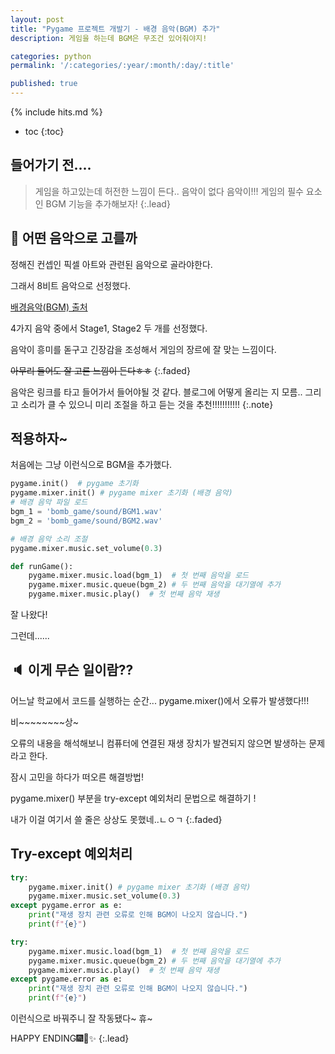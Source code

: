 ```yaml
---
layout: post
title: "Pygame 프로젝트 개발기 - 배경 음악(BGM) 추가"
description: 게임을 하는데 BGM은 무조건 있어줘야지!

categories: python
permalink: '/:categories/:year/:month/:day/:title'

published: true
---
```

{% include hits.md %}


* toc
{:toc}


## 들어가기 전....
> 게임을 하고있는데 허전한 느낌이 든다.. 음악이 없다 음악이!!!
> 게임의 필수 요소인 BGM 기능을 추가해보자!
{:.lead}

## 🎵 어떤 음악으로 고를까
정해진 컨셉인 픽셀 아트와 관련된 음악으로 골라야한다.

그래서 8비트 음악으로 선정했다.

[배경음악(BGM) 출처](https://opengameart.org/content/4-chiptunes-adventure)

4가지 음악 중에서 Stage1, Stage2 두 개를 선정했다.

음악이 흥미를 돋구고 긴장감을 조성해서 게임의 장르에 잘 맞는 느낌이다.

~~아무리 들어도 잘 고른 느낌이 든다ㅎㅎ~~
{:.faded}

음악은 링크를 타고 들어가서 들어야될 것 같다. 블로그에 어떻게 올리는 지 모름..
그리고 소리가 클 수 있으니 미리 조절을 하고 듣는 것을 추천!!!!!!!!!!!
{:.note}

## 적용하자~

처음에는 그냥 이런식으로 BGM을 추가했다.

```python
pygame.init()  # pygame 초기화
pygame.mixer.init() # pygame mixer 초기화 (배경 음악)
# 배경 음악 파일 로드
bgm_1 = 'bomb_game/sound/BGM1.wav'
bgm_2 = 'bomb_game/sound/BGM2.wav'

# 배경 음악 소리 조절
pygame.mixer.music.set_volume(0.3)

def runGame(): 
    pygame.mixer.music.load(bgm_1)  # 첫 번째 음악을 로드
    pygame.mixer.music.queue(bgm_2) # 두 번째 음악을 대기열에 추가
    pygame.mixer.music.play()  # 첫 번째 음악 재생

```

잘 나왔다!

그런데......

## 🔈 이게 무슨 일이람??
어느날 학교에서 코드를 실행하는 순간... pygame.mixer()에서 오류가 발생했다!!!

비~~~~~~~~상~

오류의 내용을 해석해보니 컴퓨터에 연결된 재생 장치가 발견되지 않으면 발생하는 문제라고 한다.

잠시 고민을 하다가 떠오른 해결방법!

pygame.mixer() 부분을 try-except 예외처리 문법으로 해결하기 !

내가 이걸 여기서 쓸 줄은 상상도 못했네..ㄴㅇㄱ
{:.faded}

## Try-except 예외처리

```python
try:
    pygame.mixer.init() # pygame mixer 초기화 (배경 음악)
    pygame.mixer.music.set_volume(0.3)
except pygame.error as e:
    print("재생 장치 관련 오류로 인해 BGM이 나오지 않습니다.")
    print(f"{e}")

try:
    pygame.mixer.music.load(bgm_1)  # 첫 번째 음악을 로드
    pygame.mixer.music.queue(bgm_2) # 두 번째 음악을 대기열에 추가
    pygame.mixer.music.play()  # 첫 번째 음악 재생
except pygame.error as e:
    print("재생 장치 관련 오류로 인해 BGM이 나오지 않습니다.")
    print(f"{e}")
```

이런식으로 바꿔주니 잘 작동됐다~ 휴~ 

HAPPY ENDING🎆🎉✨
{:.lead}